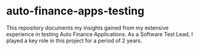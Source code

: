 # auto-finance-apps-testing
This repository documents my insights gained from my extensive experience in testing Auto Finance Applications. As a Software Test Lead, I played a key role in this project for a period of 2 years.
